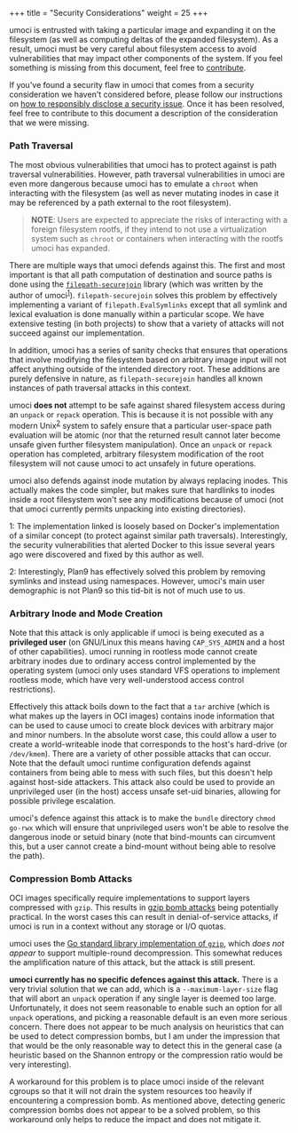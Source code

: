 +++
title = "Security Considerations"
weight = 25
+++

umoci is entrusted with taking a particular image and expanding it on the
filesystem (as well as computing deltas of the expanded filesystem). As a
result, umoci must be very careful about filesystem access to avoid
vulnerabilities that may impact other components of the system. If you feel
something is missing from this document, feel free to
[contribute][contributing.md].

If you've found a security flaw in umoci that comes from a security
consideration we haven't considered before, please follow our instructions on
[how to responsibly disclose a security issue][contributing.md]. Once it has
been resolved, feel free to contribute to this document a description of the
consideration that we were missing.

[contributing.md]: /contributing

### Path Traversal ###

The most obvious vulnerabilities that umoci has to protect against is path
traversal vulnerabilities. However, path traversal vulnerabilities in umoci
are even more dangerous because umoci has to emulate a `chroot` when
interacting with the filesystem (as well as never mutating inodes in case it
may be referenced by a path external to the root filesystem).

> **NOTE**: Users are expected to appreciate the risks of interacting with a
> foreign filesystem rootfs, if they intend to not use a virtualization system
> such as `chroot` or containers when interacting with the rootfs umoci has
> expanded.

There are multiple ways that umoci defends against this. The first and most
important is that all path computation of destination and source paths is done
using the [`filepath-securejoin`][securejoin] library (which was written by the
author of umoci<sup>[1](#foot1)</sup>). `filepath-securejoin` solves this
problem by effectively implementing a variant of `filepath.EvalSymlinks` except
that all symlink and lexical evaluation is done manually within a particular
scope. We have extensive testing (in both projects) to show that a variety of
attacks will not succeed against our implementation.

In addition, umoci has a series of sanity checks that ensures that operations
that involve modifying the filesystem based on arbitrary image input will not
affect anything outside of the intended directory root. These additions are
purely defensive in nature, as `filepath-securejoin` handles all known
instances of path traversal attacks in this context.

umoci **does not** attempt to be safe against shared filesystem access during
an `unpack` or `repack` operation. This is because it is not possible with any
modern Unix<sup>[2](#foot2)</sup> system to safely ensure that a particular
user-space path evaluation will be atomic (nor that the returned result cannot
later become unsafe given further filesystem manipulation). Once an `unpack` or
`repack` operation has completed, arbitrary filesystem modification of the root
filesystem will not cause umoci to act unsafely in future operations.

umoci also defends against inode mutation by always replacing inodes. This
actually makes the code simpler, but makes sure that hardlinks to inodes inside
a root filesystem won't see any modifications because of umoci (not that
umoci currently permits unpacking into existing directories).

<a name="foot1">1</a>: The implementation linked is loosely based on Docker's
implementation of a similar concept (to protect against similar path
traversals). Interestingly, the security vulnerabilities that alerted Docker to
this issue several years ago were discovered and fixed by this author as well.

<a name="foot2">2</a>: Interestingly, Plan9 has effectively solved this problem
by removing symlinks and instead using namespaces. However, umoci's main user
demographic is not Plan9 so this tid-bit is not of much use to us.

[securejoin]: https://github.com/cyphar/filepath-securejoin

### Arbitrary Inode and Mode Creation ###

Note that this attack is only applicable if umoci is being executed as a
**privileged user** (on GNU/Linux this means having `CAP_SYS_ADMIN` and a host
of other capabilities). umoci running in rootless mode cannot create
arbitrary inodes due to ordinary access control implemented by the operating
system (umoci only uses standard VFS operations to implement rootless mode,
which have very well-understood access control restrictions).

Effectively this attack boils down to the fact that a `tar` archive (which is
what makes up the layers in OCI images) contains inode information that can be
used to cause umoci to create block devices with arbitrary major and minor
numbers. In the absolute worst case, this could allow a user to create a
world-writeable inode that corresponds to the host's hard-drive (or
`/dev/kmem`). There are a variety of other possible attacks that can occur.
Note that the default umoci runtime configuration defends against containers
from being able to mess with such files, but this doesn't help against
host-side attackers. This attack also could be used to provide an unprivileged
user (in the host) access unsafe set-uid binaries, allowing for possible
privilege escalation.

umoci's defence against this attack is to make the `bundle` directory `chmod
go-rwx` which will ensure that unprivileged users won't be able to resolve the
dangerous inode or setuid binary (note that bind-mounts can circumvent this,
but a user cannot create a bind-mount without being able to resolve the path).

### Compression Bomb Attacks ###

OCI images specifically require implementations to support layers compressed
with `gzip`. This results in [gzip bomb attacks][gzip-bomb] being potentially
practical. In the worst cases this can result in denial-of-service attacks, if
umoci is run in a context without any storage or I/O quotas.

umoci uses the [Go standard library implementation of `gzip`][go-gzip], which
*does not appear* to support multiple-round decompression. This somewhat
reduces the amplification nature of this attack, but the attack is still
present.

**umoci currently has no specific defences against this attack.** There is a
very trivial solution that we can add, which is a `--maximum-layer-size` flag
that will abort an `unpack` operation if any single layer is deemed too large.
Unfortunately, it does not seem reasonable to enable such an option for all
`unpack` operations, and picking a reasonable default is an even more serious
concern. There does not appear to be much analysis on heuristics that can be
used to detect compression bombs, but I am under the impression that that would
be the only reasonable way to detect this in the general case (a heuristic
based on the Shannon entropy or the compression ratio would be very
interesting).

A workaround for this problem is to place umoci inside of the relevant
cgroups so that it will not drain the system resources too heavily if
encountering a compression bomb. As mentioned above, detecting generic
compression bombs does not appear to be a solved problem, so this workaround
only helps to reduce the impact and does not mitigate it.

[gzip-bomb]: https://www.rapid7.com/db/modules/auxiliary/dos/http/gzip_bomb_dos
[go-gzip]: https://golang.org/pkg/compress/gzip/
